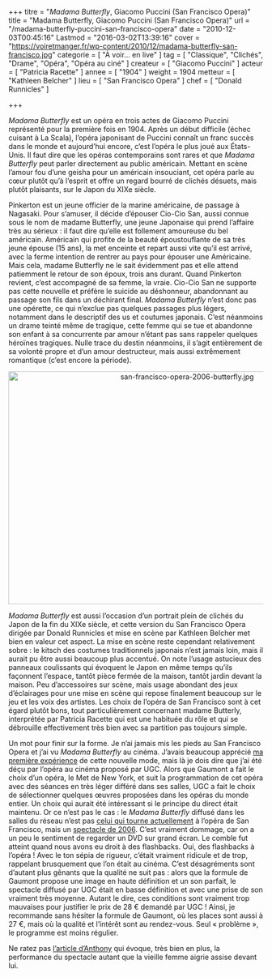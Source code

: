 +++
titre = "<em>Madama Butterfly</em>, Giacomo Puccini (San Francisco Opera)"
title = "Madama Butterfly, Giacomo Puccini (San Francisco Opera)"
url = "/madama-butterfly-puccini-san-francisco-opera"
date = "2010-12-03T00:45:16"
Lastmod = "2016-03-02T13:39:16"
cover = "https://voiretmanger.fr/wp-content/2010/12/madama-butterfly-san-francisco.jpg"
categorie = [ "À voir… en live" ]
tag = [ "Classique", "Clichés", "Drame", "Opéra", "Opéra au ciné" ]
createur = [ "Giacomo Puccini" ]
acteur = [ "Patricia Racette" ]
annee = [ "1904" ]
weight = 1904
metteur = [ "Kathleen Belcher" ]
lieu = [ "San Francisco Opera" ]
chef = [ "Donald Runnicles" ]

+++

<p><em>Madama Butterfly</em> est un opéra en trois actes de Giacomo Puccini représenté pour la première fois en 1904. Après un début difficile (échec cuisant à La Scala), l&rsquo;opéra japonisant de Puccini connaît un franc succès dans le monde et aujourd&rsquo;hui encore, c&rsquo;est l&rsquo;opéra le plus joué aux États-Unis. Il faut dire que les opéras contemporains sont rares et que <em>Madama Butterfly</em> peut parler directement au public américain. Mettant en scène l&rsquo;amour fou d&rsquo;une geisha pour un américain insouciant, cet opéra parle au cœur plutôt qu&rsquo;à l&rsquo;esprit et offre un regard bourré de clichés désuets, mais plutôt plaisants, sur le Japon du XIXe siècle.</p>
<p>Pinkerton est un jeune officier de la marine américaine, de passage à Nagasaki. Pour s&rsquo;amuser, il décide d&rsquo;épouser Cio-Cio San, aussi connue sous le nom de madame Butterfly, une jeune Japonaise qui prend l&rsquo;affaire très au sérieux : il faut dire qu&rsquo;elle est follement amoureuse du bel américain. Américain qui profite de la beauté époustouflante de sa très jeune épouse (15 ans), la met enceinte et repart aussi vite qu&rsquo;il est arrivé, avec la ferme intention de rentrer au pays pour épouser une Américaine. Mais cela, madame Butterfly ne le sait évidemment pas et elle attend patiemment le retour de son époux, trois ans durant. Quand Pinkerton revient, c&rsquo;est accompagné de sa femme, la vraie. Cio-Cio San ne supporte pas cette nouvelle et préfère le suicide au déshonneur, abandonnant au passage son fils dans un déchirant final. <em>Madama Butterfly</em> n&rsquo;est donc pas une opérette, ce qui n&rsquo;exclue pas quelques passages plus légers, notamment dans le descriptif des us et coutumes japonais. C&rsquo;est néanmoins un drame teinté même de tragique, cette femme qui se tue et abandonne son enfant à sa concurrente par amour n&rsquo;étant pas sans rappeler quelques héroïnes tragiques. Nulle trace du destin néanmoins, il s&rsquo;agit entièrement de sa volonté propre et d&rsquo;un amour destructeur, mais aussi extrêmement romantique (c&rsquo;est encore la période).</p>
<div style="text-align: center;"><img class="aligncenter" src="https://voiretmanger.fr/wp-content/2010/12/san-francisco-opera-2006-butterfly.jpg" border="0" alt="san-francisco-opera-2006-butterfly.jpg" width="690" height="460" /></div>
<p><em>Madama Butterfly</em> est aussi l&rsquo;occasion d&rsquo;un portrait plein de clichés du Japon de la fin du XIXe siècle, et cette version du San Francisco Opera dirigée par Donald Runnicles et mise en scène par Kathleen Belcher met bien en valeur cet aspect. La mise en scène reste cependant relativement sobre : le kitsch des costumes traditionnels japonais n&rsquo;est jamais loin, mais il aurait pu être aussi beaucoup plus accentué. On note l&rsquo;usage astucieux des panneaux coulissants qui évoquent le Japon en même temps qu&rsquo;ils façonnent l&rsquo;espace, tantôt pièce fermée de la maison, tantôt jardin devant la maison. Peu d&rsquo;accessoires sur scène, mais usage abondant des jeux d&rsquo;éclairages pour une mise en scène qui repose finalement beaucoup sur le jeu et les voix des artistes. Les choix de l&rsquo;opéra de San Francisco sont à cet égard plutôt bons, tout particulièrement concernant madame Butterly, interprétée par Patricia Racette qui est une habituée du rôle et qui se débrouille effectivement très bien avec sa partition pas toujours simple.</p>
<p>Un mot pour finir sur la forme. Je n&rsquo;ai jamais mis les pieds au San Francisco Opera et j&rsquo;ai vu <em>Madama Butterfly</em> au cinéma. J&rsquo;avais beaucoup apprécié <a href="https://voiretmanger.fr/2010/10/10/rheingold-wagner-metropolitan-opera/">ma première expérience</a> de cette nouvelle mode, mais là je dois dire que j&rsquo;ai été déçu par l&rsquo;opéra au cinéma proposé par UGC. Alors que Gaumont a fait le choix d&rsquo;un opéra, le Met de New York, et suit la programmation de cet opéra avec des séances en très léger différé dans ses salles, UGC a fait le choix de sélectionner quelques œuvres proposées dans les opéras du monde entier. Un choix qui aurait été intéressant si le principe du direct était maintenu. Or ce n&rsquo;est pas le cas : le <em>Madama Butterfly</em> diffusé dans les salles du réseau n&rsquo;est pas <a href="http://sfopera.com/o/200.asp">celui qui tourne actuellement</a> à l&rsquo;opéra de San Francisco, mais un <a href="http://sfopera.com/opera.asp?o=262">spectacle de 2006</a>. C&rsquo;est vraiment dommage, car on a un peu le sentiment de regarder un DVD sur grand écran. Le comble fut atteint quand nous avons eu droit à des flashbacks. Oui, des flashbacks à l&rsquo;opéra ! Avec le ton sépia de rigueur, c&rsquo;était vraiment ridicule et de trop, rappelant brusquement que l&rsquo;on était au cinéma. C&rsquo;est désagréments sont d&rsquo;autant plus gênants que la qualité ne suit pas : alors que la formule de Gaumont propose une image en haute définition et un son parfait, le spectacle diffusé par UGC était en basse définition et avec une prise de son vraiment très moyenne. Autant le dire, ces conditions sont vraiment trop mauvaises pour justifier le prix de 28 € demandé par UGC ! Ainsi, je recommande sans hésiter la formule de Gaumont, où les places sont aussi à 27 €, mais où la qualité et l&rsquo;intérêt sont au rendez-vous. Seul &laquo;&nbsp;problème&nbsp;&raquo;, le programme est moins régulier.</p>
<p>Ne ratez pas <a href="http://anthonynelzin.com/blog/2010/12/03/madame-butterfly-et-les-flashes-back/">l&rsquo;article d&rsquo;Anthony</a> qui évoque, très bien en plus, la performance du spectacle autant que la vieille femme aigrie assise devant lui.</p>

